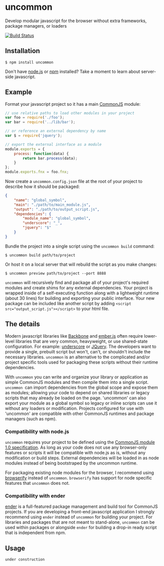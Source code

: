# uncommon

Develop modular javascript for the browser without extra frameworks, package managers, or loaders
	
[![Build Status](https://secure.travis-ci.org/mjeffery/uncommon.png)](http://travis-ci.org/mjeffery/uncommon)

## Installation

	$ npm install uncommon
	
Don't have [node.js](http://nodejs.org/) or [npm](https://npmjs.org/) installed? Take a moment to learn about server-side javascript.

## Example

Format your javascript project so it has a main [CommonJS](http://www.commonjs.org/) module:

```javascript
// use relative paths to load other modules in your project
var foo = require('./foo');
var bar = require('../lib/bar');

// or reference an external dependency by name
var $ = require('jquery');

// export the external interface as a module
module.exports = {
	process: function(data) {
		return bar.process(data);
	}
};
module.exports.fnx = foo.fnx;
```

Now create a `uncommon.config.json` file at the root of your project to describe how it should be packaged:

```json
{
	"name": "global_symbol",
	"main": "./path/to/main_module.js",
	"output": "./path/to/output_script.js",
	"dependencies": {
		"module_name": "global_symbol", 
		"underscore": "_",
		"jquery": "$"
	}
}
```

Bundle the project into a single script using the `uncommon build` command:

```
$ uncommon build path/to/project 
```

Or host it on a local server that will rebuild the script as you make changes:

```
$ uncommon preview path/to/project --port 8888
```

`uncommon` will recursively find and package all of your project's required modules and create shims for any external dependencies. Your project is wrapped inside of a self-executing function along with a lightweight runtime (about 30 lines) for building and exporting your public interface.  Your new package can be included like another script by adding `<script src="output_script.js"></script>` to your html file.

## The details

 Modern javascript libraries like [Backbone](http://backbonejs.org/) and [ember.js](http://emberjs.com/) often require lower-level libraries that are very common, heavyweight, or use shared-state configuration.  For example: [underscore](http://underscorejs.org/) or [JQuery](http://jquery.com/). The developers want to provide a single, prebuilt script but won't, can't, or shouldn't include the necessary libraries. `uncommon` is an alternative to the complicated and/or project specific tools used for packaging these scripts without their runtime dependencies. 
 
 With `uncommon` you can write and organize your library or application as simple CommonJS modules and then compile them into a single script.  `uncommon `can import dependencies from the global scope and expose them as modules; allowing your code to depend on shared libraries or legacy scripts that may already be loaded on the page. 'uncommon' can also export your module as a global symbol so legacy or inline scripts can use it without any loaders or modification.  Projects configured for use with 'uncommon' are compatible with other CommonJS runtimes and package managers (such as npm).  

### Compatibility with node.js

`uncommon` requires your project to be defined using the [CommonJS module 1.0 specification](http://wiki.commonjs.org/wiki/Modules/1.0).  As long as your code does not use any browser-only features or scripts it will be compatible with node.js as is, without any modification or build steps.  External dependencies will be loaded in as node modules instead of being bootstraped by the uncommon runtime.  

For packaging existing node modules for the browser, I recommend using [browserify](https://github.com/substack/node-browserify) instead of `uncommon`.  `browserify` has support for node specific features that `uncommon` does not.

### Compatibility with ender

[ender](http://ender.no.de/) is a full-featured package management and build tool for CommonJS projects.  If you are developing a front-end javascript application I strongly recommend using `ender` instead of `uncommon` for building your project.  For libraries and packages that are not meant to stand-alone, `uncommon` can be used within packages or alongside `ender` for building a drop-in ready script that is independent from npm. 

## Usage

`under construction`